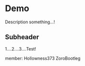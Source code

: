 # Demo

Description something...!


## Subheader

1....2....3....Test!

member:
  Hollowness373
  ZoroBootleg
